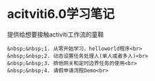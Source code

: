 # acitviti6.0学习笔记
提供给想要接触activiti工作流的童鞋 <br>

	&nbsp;&nbsp;1. 从零开始学习，helloworld程序<br>
	&nbsp;&nbsp;2. 动态设置任务处理人(单人或者多人)<br>
	&nbsp;&nbsp;3. 排他网关和定时边界任务的使用<br>
	&nbsp;&nbsp;4. 请假申请流程Demo<br>


